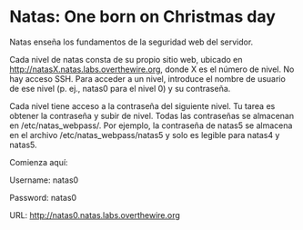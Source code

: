 # Natas: One born on Christmas day

Natas enseña los fundamentos de la seguridad web del servidor.

Cada nivel de natas consta de su propio sitio web, ubicado en http://natasX.natas.labs.overthewire.org, donde X es el número de nivel. No hay acceso SSH. Para acceder a un nivel, introduce el nombre de usuario de ese nivel (p. ej., natas0 para el nivel 0) y su contraseña.

Cada nivel tiene acceso a la contraseña del siguiente nivel. Tu tarea es obtener la contraseña y subir de nivel. Todas las contraseñas se almacenan en /etc/natas_webpass/. Por ejemplo, la contraseña de natas5 se almacena en el archivo /etc/natas_webpass/natas5 y solo es legible para natas4 y natas5.

Comienza aquí:

Username: natas0

Password: natas0

URL:      http://natas0.natas.labs.overthewire.org
